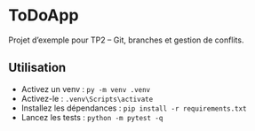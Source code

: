# ToDoApp

Projet d’exemple pour TP2 – Git, branches et gestion de conflits.

## Utilisation
- Activez un venv : `py -m venv .venv`
- Activez-le : `.venv\Scripts\activate`
- Installez les dépendances : `pip install -r requirements.txt`
- Lancez les tests : `python -m pytest -q`
